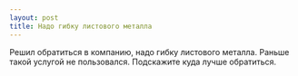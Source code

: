 ```yaml
---
layout: post 
title: Надо гибку листового металла 
--- 
```

Решил обратиться в компанию, надо гибку листового металла. Раньше такой услугой не пользовался. Подскажите куда лучше обратиться.